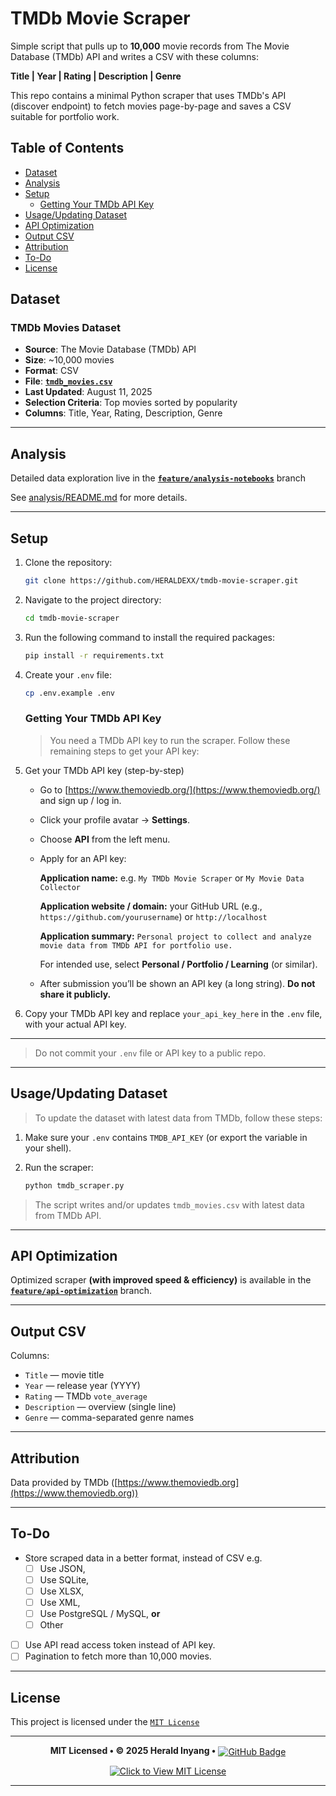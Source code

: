# TMDb Movie Scraper

Simple script that pulls up to **10,000** movie records from The Movie Database (TMDb) API and writes a CSV with these columns:

**Title | Year | Rating | Description | Genre**

This repo contains a minimal Python scraper that uses TMDb's API (discover endpoint) to fetch movies page-by-page and saves a CSV suitable for portfolio work.

## Table of Contents

- [Dataset](#dataset)
- [Analysis](#analysis)
- [Setup](#setup)
  - [Getting Your TMDb API Key](#getting-your-tmdb-api-key)
- [Usage/Updating Dataset](#usageupdating-dataset)
- [API Optimization](#api-optimization)
- [Output CSV](#output-csv)
- [Attribution](#attribution)
- [To-Do](#to-do)
- [License](#license)

## Dataset

### TMDb Movies Dataset

- **Source**: The Movie Database (TMDb) API
- **Size**: ~10,000 movies
- **Format**: CSV
- **File**: [**`tmdb_movies.csv`**](https://raw.githubusercontent.com/HERALDEXX/tmdb-movie-scraper/main/tmdb_movies.csv)
- **Last Updated**: August 11, 2025
- **Selection Criteria**: Top movies sorted by popularity
- **Columns**: Title, Year, Rating, Description, Genre

---

## Analysis

Detailed data exploration live in the [**`feature/analysis-notebooks`**](https://github.com/HERALDEXX/tmdb-movie-scraper/tree/feature/analysis-notebooks) branch

See [analysis/README.md](https://github.com/HERALDEXX/tmdb-movie-scraper/blob/feature/analysis-notebooks/analysis/README.md) for more details.

---

## Setup

1. Clone the repository:

   ```bash
   git clone https://github.com/HERALDEXX/tmdb-movie-scraper.git
   ```

2. Navigate to the project directory:

   ```bash
   cd tmdb-movie-scraper
   ```

3. Run the following command to install the required packages:

   ```bash
   pip install -r requirements.txt
   ```

4. Create your `.env` file:

   ```bash
   cp .env.example .env
   ```

   ### Getting Your TMDb API Key

   > You need a TMDb API key to run the scraper. Follow these remaining steps to get your API key:

5. Get your TMDb API key (step-by-step)

   - Go to [https://www.themoviedb.org/](https://www.themoviedb.org/) and sign up / log in.

   - Click your profile avatar → **Settings**.

   - Choose **API** from the left menu.

   - Apply for an API key:

     **Application name:** e.g. `My TMDb Movie Scraper` or `My Movie Data Collector`

     **Application website / domain:** your GitHub URL (e.g., `https://github.com/yourusername`) or `http://localhost`

     **Application summary:** `Personal project to collect and analyze movie data from TMDb API for portfolio use.`

     For intended use, select **Personal / Portfolio / Learning** (or similar).

   - After submission you’ll be shown an API key (a long string). **Do not share it publicly.**

6. Copy your TMDb API key and replace `your_api_key_here` in the `.env` file, with your actual API key.

---

> Do not commit your `.env` file or API key to a public repo.

---

## Usage/Updating Dataset

> To update the dataset with latest data from TMDb, follow these steps:

1. Make sure your `.env` contains `TMDB_API_KEY` (or export the variable in your shell).
2. Run the scraper:

   ```bash
   python tmdb_scraper.py
   ```

> The script writes and/or updates `tmdb_movies.csv` with latest data from TMDb API.

---

## API Optimization

Optimized scraper **(with improved speed & efficiency)** is available in the [**`feature/api-optimization`**](https://github.com/HERALDEXX/tmdb-movie-scraper/tree/feature/api-optimization) branch.

---

## Output CSV

Columns:

- `Title` — movie title
- `Year` — release year (YYYY)
- `Rating` — TMDb `vote_average`
- `Description` — overview (single line)
- `Genre` — comma-separated genre names

---

## Attribution

Data provided by TMDb ([https://www.themoviedb.org](https://www.themoviedb.org))

---

## To-Do

- Store scraped data in a better format, instead of CSV e.g.
  - [ ] Use JSON,
  - [ ] Use SQLite,
  - [ ] Use XLSX,
  - [ ] Use XML,
  - [ ] Use PostgreSQL / MySQL,
        **or**
  - [ ] Other
- [ ] Use API read access token instead of API key.
- [ ] Pagination to fetch more than 10,000 movies.

---

## License

This project is licensed under the [`MIT License`](https://raw.githubusercontent.com/HERALDEXX/tmdb-movie-scraper/refs/heads/main/LICENSE)

---

<div align="center">
    <p>
        <strong style="font-weight: bold;">MIT Licensed • © 2025 Herald Inyang •</strong> 
        <a href="https://github.com/HERALDEXX" target="_blank">
            <img src="https://img.shields.io/badge/GitHub-HERALDEXX-000?style=flat-square&logo=github" alt="GitHub Badge" style="vertical-align: middle;" />
        </a>
    </p>
    <p>
        <a href="https://raw.githubusercontent.com/HERALDEXX/tmdb-movie-scraper/refs/heads/main/LICENSE" target="_blank">
            <img src="https://img.shields.io/badge/License-MIT-yellow.svg?style=flat-square" alt="Click to View MIT License" style="vertical-align: middle;" />
        </a>
    </p>
</div>

---

